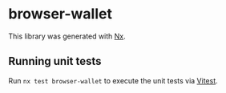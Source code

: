 # browser-wallet

This library was generated with [Nx](https://nx.dev).

## Running unit tests

Run `nx test browser-wallet` to execute the unit tests via [Vitest](https://vitest.dev/).
